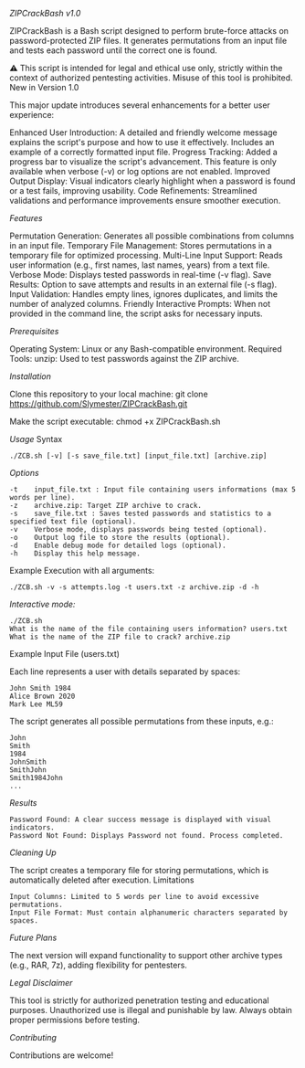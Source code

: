 _ZIPCrackBash v1.0_

ZIPCrackBash is a Bash script designed to perform brute-force attacks on password-protected ZIP files. It generates permutations from an input file and tests each password until the correct one is found.

⚠️ This script is intended for legal and ethical use only, strictly within the context of authorized pentesting activities. Misuse of this tool is prohibited.
New in Version 1.0

This major update introduces several enhancements for a better user experience:

Enhanced User Introduction: A detailed and friendly welcome message explains the script's purpose and how to use it effectively. Includes an example of a correctly formatted input file.
Progress Tracking: Added a progress bar to visualize the script's advancement. This feature is only available when verbose (-v) or log options are not enabled.
Improved Output Display: Visual indicators clearly highlight when a password is found or a test fails, improving usability.
Code Refinements: Streamlined validations and performance improvements ensure smoother execution.

_Features_

Permutation Generation: Generates all possible combinations from columns in an input file.
Temporary File Management: Stores permutations in a temporary file for optimized processing.
Multi-Line Input Support: Reads user information (e.g., first names, last names, years) from a text file.
Verbose Mode: Displays tested passwords in real-time (-v flag).
Save Results: Option to save attempts and results in an external file (-s flag).
Input Validation: Handles empty lines, ignores duplicates, and limits the number of analyzed columns.
Friendly Interactive Prompts: When not provided in the command line, the script asks for necessary inputs.

_Prerequisites_

Operating System: Linux or any Bash-compatible environment.
Required Tools:
    unzip: Used to test passwords against the ZIP archive.

_Installation_

Clone this repository to your local machine:
    git clone https://github.com/Slymester/ZIPCrackBash.git  


Make the script executable:
    chmod +x ZIPCrackBash.sh  


_Usage_
Syntax

    ./ZCB.sh [-v] [-s save_file.txt] [input_file.txt] [archive.zip]  


_Options_

    -t    input_file.txt : Input file containing users informations (max 5 words per line).
    -z    archive.zip: Target ZIP archive to crack.
    -s    save_file.txt : Saves tested passwords and statistics to a specified text file (optional).
    -v    Verbose mode, displays passwords being tested (optional).
    -o    Output log file to store the results (optional).
    -d    Enable debug mode for detailed logs (optional).
    -h    Display this help message.


Example Execution with all arguments:

    ./ZCB.sh -v -s attempts.log -t users.txt -z archive.zip -d -h  


_Interactive mode:_

    ./ZCB.sh  
    What is the name of the file containing users information? users.txt  
    What is the name of the ZIP file to crack? archive.zip  


Example Input File (users.txt)

Each line represents a user with details separated by spaces:

    John Smith 1984  
    Alice Brown 2020  
    Mark Lee ML59 

The script generates all possible permutations from these inputs, e.g.:

    John
    Smith
    1984
    JohnSmith
    SmithJohn
    Smith1984John
    ...


_Results_

    Password Found: A clear success message is displayed with visual indicators.
    Password Not Found: Displays Password not found. Process completed.


_Cleaning Up_

The script creates a temporary file for storing permutations, which is automatically deleted after execution.
Limitations

    Input Columns: Limited to 5 words per line to avoid excessive permutations.
    Input File Format: Must contain alphanumeric characters separated by spaces.


_Future Plans_

The next version will expand functionality to support other archive types (e.g., RAR, 7z), adding flexibility for pentesters.


_Legal Disclaimer_

This tool is strictly for authorized penetration testing and educational purposes. Unauthorized use is illegal and punishable by law. Always obtain proper permissions before testing.


_Contributing_

Contributions are welcome!
